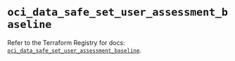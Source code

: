 # `oci_data_safe_set_user_assessment_baseline`

Refer to the Terraform Registry for docs: [`oci_data_safe_set_user_assessment_baseline`](https://registry.terraform.io/providers/oracle/oci/7.19.0/docs/resources/data_safe_set_user_assessment_baseline).
